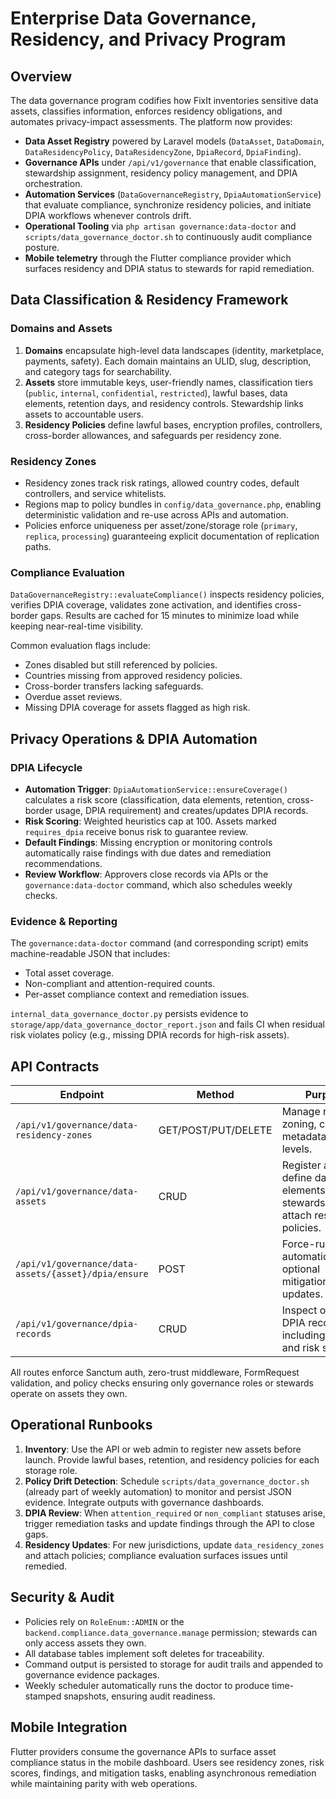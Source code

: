 # Enterprise Data Governance, Residency, and Privacy Program

## Overview

The data governance program codifies how FixIt inventories sensitive data assets, classifies information, enforces residency obligations, and automates privacy-impact assessments. The platform now provides:

- **Data Asset Registry** powered by Laravel models (`DataAsset`, `DataDomain`, `DataResidencyPolicy`, `DataResidencyZone`, `DpiaRecord`, `DpiaFinding`).
- **Governance APIs** under `/api/v1/governance` that enable classification, stewardship assignment, residency policy management, and DPIA orchestration.
- **Automation Services** (`DataGovernanceRegistry`, `DpiaAutomationService`) that evaluate compliance, synchronize residency policies, and initiate DPIA workflows whenever controls drift.
- **Operational Tooling** via `php artisan governance:data-doctor` and `scripts/data_governance_doctor.sh` to continuously audit compliance posture.
- **Mobile telemetry** through the Flutter compliance provider which surfaces residency and DPIA status to stewards for rapid remediation.

## Data Classification & Residency Framework

### Domains and Assets

1. **Domains** encapsulate high-level data landscapes (identity, marketplace, payments, safety). Each domain maintains an ULID, slug, description, and category tags for searchability.
2. **Assets** store immutable keys, user-friendly names, classification tiers (`public`, `internal`, `confidential`, `restricted`), lawful bases, data elements, retention days, and residency controls. Stewardship links assets to accountable users.
3. **Residency Policies** define lawful bases, encryption profiles, controllers, cross-border allowances, and safeguards per residency zone.

### Residency Zones

- Residency zones track risk ratings, allowed country codes, default controllers, and service whitelists.
- Regions map to policy bundles in `config/data_governance.php`, enabling deterministic validation and re-use across APIs and automation.
- Policies enforce uniqueness per asset/zone/storage role (`primary`, `replica`, `processing`) guaranteeing explicit documentation of replication paths.

### Compliance Evaluation

`DataGovernanceRegistry::evaluateCompliance()` inspects residency policies, verifies DPIA coverage, validates zone activation, and identifies cross-border gaps. Results are cached for 15 minutes to minimize load while keeping near-real-time visibility.

Common evaluation flags include:

- Zones disabled but still referenced by policies.
- Countries missing from approved residency policies.
- Cross-border transfers lacking safeguards.
- Overdue asset reviews.
- Missing DPIA coverage for assets flagged as high risk.

## Privacy Operations & DPIA Automation

### DPIA Lifecycle

- **Automation Trigger**: `DpiaAutomationService::ensureCoverage()` calculates a risk score (classification, data elements, retention, cross-border usage, DPIA requirement) and creates/updates DPIA records.
- **Risk Scoring**: Weighted heuristics cap at 100. Assets marked `requires_dpia` receive bonus risk to guarantee review.
- **Default Findings**: Missing encryption or monitoring controls automatically raise findings with due dates and remediation recommendations.
- **Review Workflow**: Approvers close records via APIs or the `governance:data-doctor` command, which also schedules weekly checks.

### Evidence & Reporting

The `governance:data-doctor` command (and corresponding script) emits machine-readable JSON that includes:

- Total asset coverage.
- Non-compliant and attention-required counts.
- Per-asset compliance context and remediation issues.

`internal_data_governance_doctor.py` persists evidence to `storage/app/data_governance_doctor_report.json` and fails CI when residual risk violates policy (e.g., missing DPIA records for high-risk assets).

## API Contracts

| Endpoint | Method | Purpose |
| --- | --- | --- |
| `/api/v1/governance/data-residency-zones` | GET/POST/PUT/DELETE | Manage residency zoning, controller metadata, and risk levels. |
| `/api/v1/governance/data-assets` | CRUD | Register assets, define data elements, tie stewardship, and attach residency policies. |
| `/api/v1/governance/data-assets/{asset}/dpia/ensure` | POST | Force-run DPIA automation with optional mitigation/residual updates. |
| `/api/v1/governance/dpia-records` | CRUD | Inspect or update DPIA records, including findings and risk scores. |

All routes enforce Sanctum auth, zero-trust middleware, FormRequest validation, and policy checks ensuring only governance roles or stewards operate on assets they own.

## Operational Runbooks

1. **Inventory**: Use the API or web admin to register new assets before launch. Provide lawful bases, retention, and residency policies for each storage role.
2. **Policy Drift Detection**: Schedule `scripts/data_governance_doctor.sh` (already part of weekly automation) to monitor and persist JSON evidence. Integrate outputs with governance dashboards.
3. **DPIA Review**: When `attention_required` or `non_compliant` statuses arise, trigger remediation tasks and update findings through the API to close gaps.
4. **Residency Updates**: For new jurisdictions, update `data_residency_zones` and attach policies; compliance evaluation surfaces issues until remedied.

## Security & Audit

- Policies rely on `RoleEnum::ADMIN` or the `backend.compliance.data_governance.manage` permission; stewards can only access assets they own.
- All database tables implement soft deletes for traceability.
- Command output is persisted to storage for audit trails and appended to governance evidence packages.
- Weekly scheduler automatically runs the doctor to produce time-stamped snapshots, ensuring audit readiness.

## Mobile Integration

Flutter providers consume the governance APIs to surface asset compliance status in the mobile dashboard. Users see residency zones, risk scores, findings, and mitigation tasks, enabling asynchronous remediation while maintaining parity with web operations.
